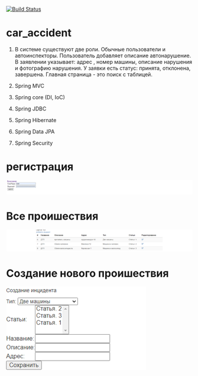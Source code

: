 [![Build Status](https://app.travis-ci.com/ferveks3509/car_accident.svg?branch=master)](https://app.travis-ci.com/ferveks3509/car_accident)
# car_accident
1. В системе существуют две роли. Обычные пользователи и автоинспекторы.
   Пользователь добавляет описание автонарушение. В заявлении указывает: адрес
   , номер машины, описание нарушения и фотографию нарушения.
   У заявки есть статус: принята, отклонена, завершена. Главная страница - это поиск с таблицей.

2. Spring MVC
3. Spring core (DI, IoC)
4. Spring JDBC
5. Spring Hibernate
6. Spring Data JPA
7. Spring Security

# регистрация
![alt text](images/Screenshot_1.png)
# Все проишествия
![alt text](images/Screenshot_2.png)
# Создание нового проишествия
![alt text](images/Screenshot_3.png)
